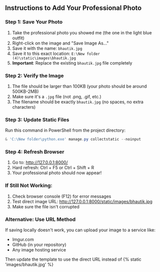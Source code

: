 ## Instructions to Add Your Professional Photo

### Step 1: Save Your Photo
1. Take the professional photo you showed me (the one in the light blue outfit)
2. Right-click on the image and "Save Image As..."
3. Save it with the name: `bhautik.jpg`
4. Save it to this exact location: `E:\New folder (4)\static\images\bhautik.jpg`
5. **Important**: Replace the existing `bhautik.jpg` file completely

### Step 2: Verify the Image
1. The file should be larger than 100KB (your photo should be around 500KB-2MB)
2. Make sure it's a `.jpg` file (not .png, .gif, etc.)
3. The filename should be exactly `bhautik.jpg` (no spaces, no extra characters)

### Step 3: Update Static Files
Run this command in PowerShell from the project directory:
```powershell
& 'C:\New folder\python.exe' manage.py collectstatic --noinput
```

### Step 4: Refresh Browser
1. Go to: http://127.0.0.1:8000/
2. Hard refresh: Ctrl + F5 or Ctrl + Shift + R
3. Your professional photo should now appear!

### If Still Not Working:
1. Check browser console (F12) for error messages
2. Test direct image URL: http://127.0.0.1:8000/static/images/bhautik.jpg
3. Make sure the file isn't corrupted

### Alternative: Use URL Method
If saving locally doesn't work, you can upload your image to a service like:
- Imgur.com
- GitHub (in your repository)
- Any image hosting service

Then update the template to use the direct URL instead of {% static 'images/bhautik.jpg' %}